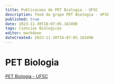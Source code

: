 ```yaml
---
title: Publicacoes de PET Biologia - UFSC
description: feed do grupo PET Biologia - UFSC
published: true
date: 2023-11-30T16:07:05.163498
tags: Ciencias Biologicas
editor: markdown
dateCreated: 2023-11-30T16:07:05.163498
---
```


# PET Biologia
[PET Biologia - UFSC](/grupo/57PETBiologiaUFSC.md)